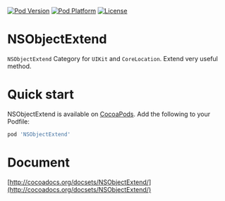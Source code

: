 [![Pod Version](http://img.shields.io/cocoapods/v/NSObjectExtend.svg)](http://cocoadocs.org/docsets/NSObjectExtend)
[![Pod Platform](https://img.shields.io/cocoapods/p/NSObjectExtend.svg)](http://cocoadocs.org/docsets/NSObjectExtend)
[![License](http://img.shields.io/cocoapods/l/NSObjectExtend.svg)](http://opensource.org/licenses/MIT)

# NSObjectExtend
`NSObjectExtend` Category for `UIKit` and `CoreLocation`. Extend very useful method.


# Quick start

NSObjectExtend is available on [CocoaPods](http://cocoapods.org).  Add the following to your Podfile:

```ruby
pod 'NSObjectExtend'
```

# Document

[http://cocoadocs.org/docsets/NSObjectExtend/](http://cocoadocs.org/docsets/NSObjectExtend/)